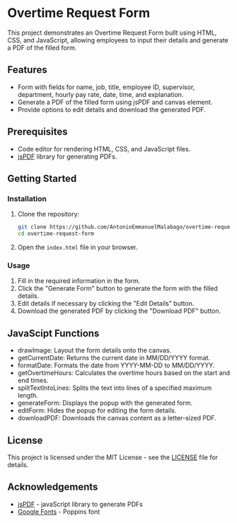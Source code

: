 # Overtime Request Form

This project demonstrates an Overtime Request Form bullt using HTML, CSS, and JavaScript, allowing employees to input their details and generate a PDF of the filled form.

## Features

- Form with fields for name, job, title, employee ID, supervisor, department, hourly pay rate, date, time, and explanation.
- Generate a PDF of the filled form using jsPDF and canvas element.
- Provide options to edit details and download the generated PDF.

## Prerequisites

- Code editor for rendering HTML, CSS, and JavaScript files.
- [jsPDF](https://github.com/parallax/jsPDF) library for generating PDFs.

## Getting Started

### Installation

1. Clone the repository:

   ```bash
   git clone https://github.com/AntonioEmmanuelMalabago/overtime-request-form.git
   cd overtime-request-form
   ```

2. Open the `index.html` file in your browser.

### Usage

1. Fill in the required information in the form.
2. Click the "Generate Form" button to generate the form with the filled details.
3. Edit details if necessary by clicking the "Edit Details" button.
4. Download the generated PDF by clicking the "Download PDF" button.

## JavaScipt Functions

- drawImage: Layout the form details onto the canvas.
- getCurrentDate: Returns the current date in MM/DD/YYYY format.
- formatDate: Formats the date from YYYY-MM-DD to MM/DD/YYYY.
- getOvertimeHours: Calculates the overtime hours based on the start and end times.
- splitTextIntoLines: Splits the text into lines of a specified maximum length.
- generateForm: Displays the popup with the generated form.
- editForm: Hides the popup for editing the form details.
- downloadPDF: Downloads the canvas content as a letter-sized PDF.

## License

This project is licensed under the MIT License - see the [LICENSE](LICENSE.txt) file for details.

## Acknowledgements

- [jsPDF](https://github.com/parallax/jsPDF) - javaScript library to generate PDFs
- [Google Fonts](https://fonts.googleapis.com/css2?family=Poppins:wght@400;700&display=swap) - Poppins font

